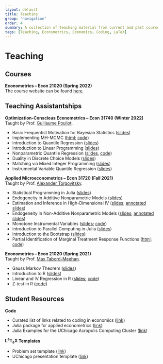 ```yaml
---
layout: default
title: Teaching
group: "navigation"
order: 4
summary: A collection of teaching material from current and past courses.
tags: [Teaching, Econometrics, Economics, Coding, LaTeX]
---
```


# Teaching

## Courses

**Econometrics &ndash; Econ 21020 (Spring 2022)**  
The course website can be found [here](econ21020).

## Teaching Assistantships

**Optimization-Conscious Econometrics &ndash; Econ 31740 (Winter 2022)**   
Taught by Prof. [Guillaume Pouliot](https://sites.google.com/site/guillaumeallairepouliot/). 
- Basic Frequentist Motivation for Bayesian Statistics ([slides](assets/teaching/Winter2022-Econ-31740/Econ_31740_discussion_1.pdf))
- Implementing MH-MCMC ([html](/assets/teaching/Winter2022-Econ-31740/Econ_31740_discussion_2.html); [code](/assets/teaching/Winter2022-Econ-31740/Econ_31740_discussion_2.ipynb))
- Introduction to Quantile Regression ([slides](assets/teaching/Winter2022-Econ-31740/Econ_31740_discussion_3.pdf))
- Introduction to Linear Programming ([slides](assets/teaching/Winter2022-Econ-31740/Econ_31740_discussion_4.pdf))
- Nonparametric Quantile Regression ([slides](assets/teaching/Winter2022-Econ-31740/Econ_31740_discussion_5.pdf), [code](assets/teaching/Winter2022-Econ-31740/example_npqr.ipynb))
- Duality in Discrete Choice Models ([slides](assets/teaching/Winter2022-Econ-31740/Econ_31740_discussion_6.pdf))
- Matching via Mixed Integer Programming ([slides](assets/teaching/Winter2022-Econ-31740/Econ_31740_discussion_7.pdf))
- Instrumental Variable Quantile Regression ([slides](assets/teaching/Winter2022-Econ-31740/Econ_31740_discussion_8.pdf))

**Applied Microeconometrics &ndash; Econ 31720 (Fall 2021)**  
Taught by Prof. [Alexander Torgovitsky](https://a-torgovitsky.github.io/).
- Statistical Programming in Julia ([slides](/assets/teaching/Fall2021-Econ-31720/Econ_31720_discussion_1.pdf))
- Endogeneity in Additive Nonparametric Models ([slides](/assets/teaching/Fall2021-Econ-31720/Econ_31720_discussion_2.pdf))
- Estimation and Inference in High-Dimensional IV ([slides](/assets/teaching/Fall2021-Econ-31720/Econ_31720_discussion_3.pdf); [annotated slides](/assets/teaching/Fall2021-Econ-31720/Econ_31720_discussion_3_annotated.pdf))
- Endogeneity in Non-Additive Nonparametric Models ([slides](/assets/teaching/Fall2021-Econ-31720/Econ_31720_discussion_4.pdf); [annotated slides](/assets/teaching/Fall2021-Econ-31720/Econ_31720_discussion_4_annotated.pdf))
- Monotone Instrumental Variables ([slides](/assets/teaching/Fall2021-Econ-31720/Econ_31720_discussion_5.pdf); [code](/assets/teaching/Fall2021-Econ-31720/Econ_31720_discussion_5.ipynb))
- Introduction to Parallel Computing in Julia ([slides](/assets/teaching/Fall2021-Econ-31720/Econ_31720_discussion_6.pdf))
- Introduction to the Bootstrap ([slides](/assets/teaching/Fall2021-Econ-31720/Econ_31720_discussion_7.pdf))
- Partial Identification of Marginal Treatment Response Functions ([html](/assets/teaching/Fall2021-Econ-31720/Econ_31720_discussion_8.html); [code](/assets/teaching/Fall2021-Econ-31720/Econ_31720_discussion_8.ipynb))

**Econometrics &ndash; Econ 21020 (Spring 2021)**  
Taught by Prof. [Max Tabord-Meehan](https://sites.google.com/site/mtabordmeehan).
- Gauss Markov Theorem ([slides](/assets/teaching/Spring2021-Econ-21020/Econ_21020_GMT.pdf))
- Introduction to R ([slides](/assets/teaching/Spring2021-Econ-21020/Econ_21020_Intro_to_R.pdf))
- Linear and IV Regression in R ([slides](/assets/teaching/Spring2021-Econ-21020/Econ_21020_Regression_in_R.pdf); [code](/assets/teaching/Spring2021-Econ-21020/linear_regression.R))
- Z-test in R ([code](/assets/teaching/Spring2021-Econ-21020/z-test.R))

## Student Resources

**Code**
- Curated list of links related to coding in economics ([link](https://github.com/code-econ/awesome-econ))
- Julia package for applied econometrics ([link](https://github.com/thomaswiemann/MyMethods.jl))
- Julia Examples for the UChicago Acropolis Computing Cluster ([link](assets/teaching/Fall2021-Econ-31720/AcropolisExamples_Julia.zip))

**<span class="latex">L<sup>a</sup>T<sub>e</sub>X</span> Templates**
- Problem set template ([link](/assets/teaching/other/pset_template.zip))
- UChicago presentation template ([link](/assets/teaching/other/uchicago_beamer_template.zip))
